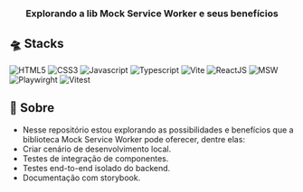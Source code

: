 <h3 align="center">
  Explorando a lib Mock Service Worker e seus benefícios
</h3>



## :flying_saucer: Stacks

![HTML5](https://img.shields.io/badge/-HTML5-333333?style=flat&logo=HTML5)
![CSS3](https://img.shields.io/badge/-CSS3-333333?style=flat&logo=CSS3)
![Javascript](https://img.shields.io/badge/-Javascript-333333?style=flat&logo=Javascript)
![Typescript](https://img.shields.io/badge/-Typescript-333333?style=flat&logo=Typescript)
![Vite](https://img.shields.io/badge/-Vite-333333?style=flat&logo=vite)
![ReactJS](https://img.shields.io/badge/-ReactJS-333333?style=flat&logo=React)
![MSW](https://img.shields.io/badge/-MSW-333333?style=flat&logo=mockserviceworker)
![Playwirght](https://img.shields.io/badge/-Playwright-333333?style=flat&logo=playwright)
![Vitest](https://img.shields.io/badge/-Vitest-333333?style=flat&logo=vitest)

## :rocket: Sobre

- Nesse repositório estou explorando as possibilidades e benefícios que a biblioteca Mock Service Worker pode oferecer, dentre elas:
- Criar cenário de desenvolvimento local.
- Testes de integração de componentes.
- Testes end-to-end isolado do backend.
- Documentação com storybook.


